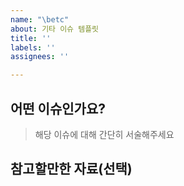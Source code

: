 ```yaml
---
name: "\betc"
about: 기타 이슈 템플릿
title: ''
labels: ''
assignees: ''

---
```


## 어떤 이슈인가요?

> 해당 이슈에 대해 간단히 서술해주세요

## 참고할만한 자료(선택)

